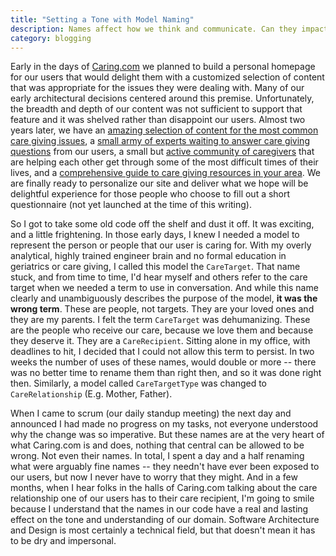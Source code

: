```yaml
---
title: "Setting a Tone with Model Naming"
description: Names affect how we think and communicate. Can they impact a company's culture?
category: blogging
---
```

Early in the days of [Caring.com][1] we planned to build a personal homepage for our users that would delight them with a customized selection of content that was appropriate for the issues they were dealing with. Many of our early architectural decisions centered around this premise. Unfortunately, the breadth and depth of our content was not sufficient to support that feature and it was shelved rather than disappoint our users. Almost two years later, we have an [amazing selection of content for the most common care giving issues][2], a [small army of experts waiting to answer care giving questions][3] from our users, a small but [active community of caregivers][4] that are helping each other get through some of the most difficult times of their lives, and a [comprehensive guide to care giving resources in your area][5]. We are finally ready to personalize our site and deliver what we hope will be delightful experience for those people who choose to fill out a short questionnaire (not yet launched at the time of this writing).

So I got to take some old code off the shelf and dust it off. It was exciting, and a little frightening. In those early days, I knew I needed a model to represent the person or people that our user is caring for. With my overly analytical, highly trained engineer brain and no formal education in geriatrics or care giving, I called this model the `CareTarget`. That name stuck, and from time to time, I'd hear myself and others refer to the care target when we needed a term to use in conversation. And while this name clearly and unambiguously describes the purpose of the model, **it was the wrong term**. These are people, not targets. They are your loved ones and they are my parents. I felt the term `CareTarget` was dehumanizing. These are the people who receive our care, because we love them and because they deserve it. They are a `CareRecipient`. Sitting alone in my office, with deadlines to hit, I decided that I could not allow this term to persist. In two weeks the number of uses of these names, would double or more -- there was no better time to rename them than right then, and so it was done right then. Similarly, a model called `CareTargetType` was changed to `CareRelationship` (E.g. Mother, Father).

When I came to scrum (our daily standup meeting) the next day and announced I had made no progress on my tasks, not everyone understood why the change was so imperative. But these names are at the very heart of what Caring.com is and does, nothing that central can be allowed to be wrong. Not even their names. In total, I spent a day and a half renaming what were arguably fine names -- they needn't have ever been exposed to our users, but now I never have to worry that they might. And in a few months, when I hear folks in the halls of Caring.com talking about the care relationship one of our users has to their care recipient, I'm going to smile because I understand that the names in our code have a real and lasting effect on the tone and understanding of our domain. Software Architecture and Design is most certainly a technical field, but that doesn't mean it has to be dry and impersonal.


[1]: http://www.caring.com/
[2]: http://www.caring.com/site-map
[3]: http://www.caring.com/experts
[4]: http://www.caring.com/community
[5]: http://www.caring.com/local

